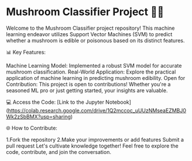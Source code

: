 # Mushroom Classifier Project 🍄🤖

Welcome to the Mushroom Classifier project repository! This machine learning endeavor utilizes Support Vector Machines (SVM) to predict whether a mushroom is edible or poisonous based on its distinct features.

📊 Key Features:

Machine Learning Model: Implemented a robust SVM model for accurate mushroom classification.
Real-World Application: Explore the practical application of machine learning in predicting mushroom edibility.
Open for Contribution: This project is open to contributions! Whether you're a seasoned ML pro or just getting started, your insights are valuable.

💻 Access the Code:
[Link to the Jupyter Notebook]
(https://colab.research.google.com/drive/1Q2mccoc_uUUzNMseaEZMBJ0Wk2zSbBMX?usp=sharing)

🌐 How to Contribute:

1.Fork the repository
2.Make your improvements or add features
Submit a pull request
Let's cultivate knowledge together! Feel free to explore the code, contribute, and join the conversation.
